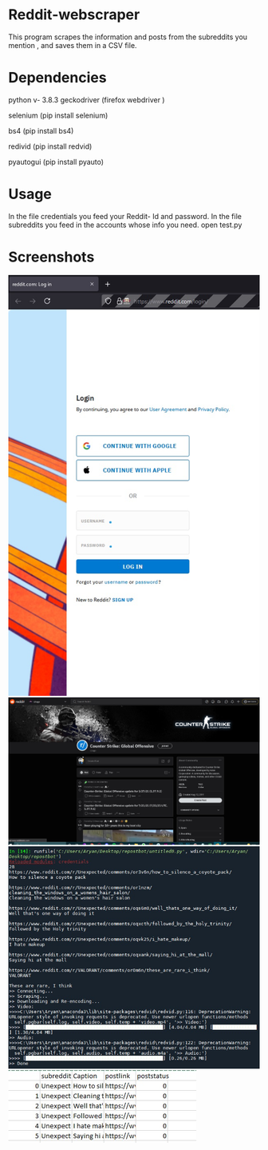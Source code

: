 # Reddit-webscraper

This program scrapes the information and posts from the subreddits you mention ,  and saves them in a CSV file.

# Dependencies

python v- 3.8.3 geckodriver (firefox webdriver ) 

selenium (pip install selenium) 

bs4 (pip install bs4) 

redivid (pip install redvid)

pyautogui (pip install pyauto)

# Usage
In the file credentials you feed your Reddit- Id and password.
In the file subreddits you feed in the accounts whose info you need. 
open test.py 


# Screenshots
![alt text](https://github.com/WHITEWOLF619/reddit-webscraper/blob/main/main/ss/Untitled22221.jpg)
![alt text](https://github.com/WHITEWOLF619/reddit-webscraper/blob/main/main/ss/Untitled2222.jpg)
![alt text](https://github.com/WHITEWOLF619/reddit-webscraper/blob/main/main/ss/Untitled222212.jpg)
![alt text](https://github.com/WHITEWOLF619/reddit-webscraper/blob/main/main/ss/Untitled3333.jpg)
